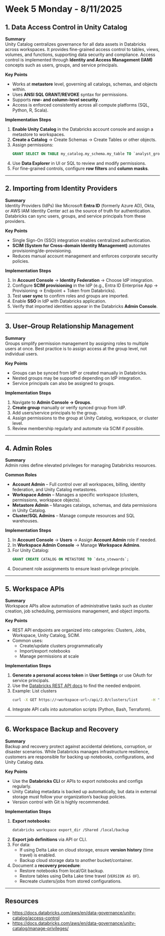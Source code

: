 # Week 5 Monday - 8/11/2025

## 1. Data Access Control in Unity Catalog
**Summary**  
Unity Catalog centralizes governance for all data assets in Databricks across workspaces. It provides fine-grained access control to tables, views, volumes, and functions, supporting data security and compliance. Access control is implemented through **Identity and Access Management (IAM)** concepts such as users, groups, and service principals.

**Key Points**
- Works at **metastore** level, governing all catalogs, schemas, and objects within.
- Uses **ANSI SQL GRANT/REVOKE** syntax for permissions.
- Supports **row- and column-level security**.
- Access is enforced consistently across all compute platforms (SQL, Python, R, Scala).

**Implementation Steps**
1. **Enable Unity Catalog** in the Databricks account console and assign a metastore to workspaces.
2. **Create a Catalog** → Create Schemas → Create Tables or other objects.
3. Assign permissions:
   ```sql
   GRANT SELECT ON TABLE my_catalog.my_schema.my_table TO `analyst_group`;
   ```
4. Use **Data Explorer** in UI or SQL to review and modify permissions.
5. For fine-grained controls, configure **row filters** and **column masks**.

---

## 2. Importing from Identity Providers
**Summary**  
Identity Providers (IdPs) like Microsoft **Entra ID** (formerly Azure AD), Okta, or AWS IAM Identity Center act as the source of truth for authentication. Databricks can sync users, groups, and service principals from these providers.

**Key Points**
- Single Sign-On (SSO) integration enables centralized authentication.
- **SCIM (System for Cross-domain Identity Management)** automates provisioning/de-provisioning.
- Reduces manual account management and enforces corporate security policies.

**Implementation Steps**
1. In **Account Console** → **Identity Federation** → Choose IdP integration.
2. Configure **SCIM provisioning** in the IdP (e.g., Entra ID Enterprise App → Provisioning → Endpoint + Token from Databricks).
3. Test **user sync** to confirm roles and groups are imported.
4. Enable **SSO** in IdP with Databricks application.
5. Verify that imported identities appear in the Databricks **Admin Console**.

---

## 3. User–Group Relationship Management
**Summary**  
Groups simplify permission management by assigning roles to multiple users at once. Best practice is to assign access at the group level, not individual users.

**Key Points**
- Groups can be synced from IdP or created manually in Databricks.
- Nested groups may be supported depending on IdP integration.
- Service principals can also be assigned to groups.

**Implementation Steps**
1. Navigate to **Admin Console → Groups**.
2. **Create group** manually or verify synced group from IdP.
3. Add users/service principals to the group.
4. Assign permissions to the group at Unity Catalog, workspace, or cluster level.
5. Review membership regularly and automate via SCIM if possible.

---

## 4. Admin Roles
**Summary**  
Admin roles define elevated privileges for managing Databricks resources.

**Common Roles**
- **Account Admin** – Full control over all workspaces, billing, identity federation, and Unity Catalog metastores.
- **Workspace Admin** – Manages a specific workspace (clusters, permissions, workspace objects).
- **Metastore Admin** – Manages catalogs, schemas, and data permissions in Unity Catalog.
- **Cluster/SQL Admins** – Manage compute resources and SQL warehouses.

**Implementation Steps**
1. In **Account Console** → **Users** → Assign **Account Admin** role if needed.
2. In **Workspace Admin Console** → Manage **Workspace Admins**.
3. For Unity Catalog:
   ```sql
   GRANT CREATE CATALOG ON METASTORE TO `data_stewards`;
   ```
4. Document role assignments to ensure least-privilege principle.

---

## 5. Workspace APIs
**Summary**  
Workspace APIs allow automation of administrative tasks such as cluster creation, job scheduling, permissions management, and object imports.

**Key Points**
- REST API endpoints are organized into categories: Clusters, Jobs, Workspace, Unity Catalog, SCIM.
- Common uses:  
  - Create/update clusters programmatically  
  - Import/export notebooks  
  - Manage permissions at scale

**Implementation Steps**
1. **Generate a personal access token** in **User Settings** or use OAuth for service principals.
2. Use the [Databricks REST API docs](https://docs.databricks.com/api) to find the needed endpoint.
3. Example: List clusters  
   ```bash
   curl -X GET https://<workspace-url>/api/2.0/clusters/list      -H "Authorization: Bearer <TOKEN>"
   ```
4. Integrate API calls into automation scripts (Python, Bash, Terraform).

---

## 6. Workspace Backup and Recovery
**Summary**  
Backup and recovery protect against accidental deletions, corruption, or disaster scenarios. While Databricks manages infrastructure resilience, customers are responsible for backing up notebooks, configurations, and Unity Catalog data.

**Key Points**
- Use the **Databricks CLI** or APIs to export notebooks and configs regularly.
- Unity Catalog metadata is backed up automatically, but data in external storage must follow your organization’s backup policies.
- Version control with Git is highly recommended.

**Implementation Steps**
1. **Export notebooks**:
   ```bash
   databricks workspace export_dir /Shared /local/backup
   ```
2. **Export job definitions** via API or CLI.
3. For data:
   - If using Delta Lake on cloud storage, ensure **version history** (time travel) is enabled.
   - Backup cloud storage data to another bucket/container.
4. Document a **recovery procedure**:
   - Restore notebooks from local/Git backup.
   - Restore tables using Delta Lake time travel (`VERSION AS OF`).
   - Recreate clusters/jobs from stored configurations.


---

## Resources

- https://docs.databricks.com/aws/en/data-governance/unity-catalog/access-control
- https://docs.databricks.com/aws/en/data-governance/unity-catalog/manage-privileges/